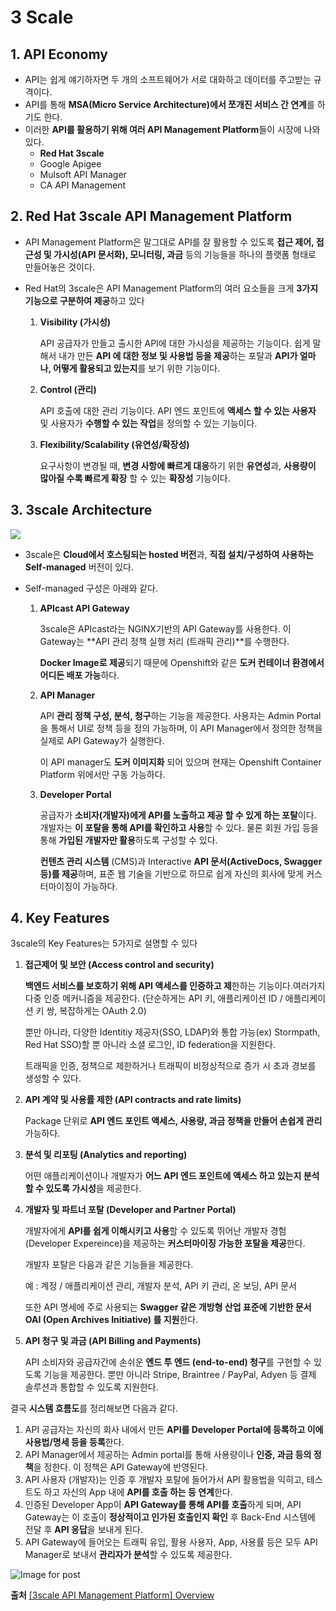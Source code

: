 # 3 Scale 

## 1. API Economy

- API는 쉽게 얘기하자면 두 개의 소프트웨어가 서로 대화하고 데이터를 주고받는 규격이다. 
- API를 통해 **MSA(Micro Service Architecture)에서 쪼개진 서비스 간 연계**를 하기도 한다.
- 이러한 **API를 활용하기 위해 여러 API Management Platform**들이 시장에 나와있다. 
  - **Red Hat 3scale**
  - Google Apigee
  - Mulsoft API Manager
  - CA API Management

## 2. Red Hat 3scale API Management Platform

- API Management Platform은 말그대로 API를 잘 활용할 수 있도록 **접근 제어, 접근성 및 가시성(API 문서화), 모니터링, 과금** 등의 기능들을 하나의 플랫폼 형태로 만들어놓은 것이다.

- Red Hat의 3scale은 API Management Platform의 여러 요소들을 크게 **3가지 기능으로 구분하여 제공**하고 있다

  1. **Visibility (가시성)**

     API 공급자가 만들고 출시한 API에 대한 가시성을 제공하는 기능이다. 쉽게 말해서 내가 만든 **API 에 대한 정보 및 사용법 등을 제공**하는 포탈과 **API가 얼마나, 어떻게 활용되고 있는지**를 보기 위한 기능이다.

  2. **Control (관리)**

     API 호출에 대한 관리 기능이다. API 엔드 포인트에 **액세스 할 수 있는 사용자** 및 사용자가 **수행할 수 있는 작업**을 정의할 수 있는 기능이다.

  3. **Flexibility/Scalability (유연성/확장성)**

     요구사항이 변경될 때, **변경 사항에 빠르게 대응**하기 위한 **유연성**과, **사용량이 많아질 수록 빠르게 확장** 할 수 있는 **확장성** 기능이다.



## 3. 3scale Architecture

![](https://miro.medium.com/max/1400/1*ehVo0DsAU9br64YCHYEc4A.png)

- 3scale은 **Cloud에서 호스팅되는 hosted 버전**과, **직접 설치/구성하여 사용하는 Self-managed** 버전이 있다.

- Self-managed 구성은 아래와 같다.

  1. **APIcast API Gateway**

     3scale은 APIcast라는 NGINX기반의 API Gateway를 사용한다. 이 Gateway는 **API 관리 정책 실행 처리 (트래픽 관리)**를 수행한다.

     **Docker Image로 제공**되기 때문에 Openshift와 같은 **도커 컨테이너 환경에서 어디든 배포 가능**하다.

  2. **API Manager**

     API **관리 정책 구성, 분석, 청구**하는 기능을 제공한다. 사용자는 Admin Portal을 통해서 UI로 정책 등을 정의 가능하며, 이 API Manager에서 정의한 정책을 실제로 API Gateway가 실행한다.

     이 API manager도 **도커 이미지화** 되어 있으며 현재는 Openshift Container Platform 위에서만 구동 가능하다.

  3. **Developer Portal**

     공급자가 **소비자(개발자)에게 API를 노출하고 제공 할 수 있게 하는 포탈**이다. 개발자는 **이 포탈을 통해 API를 확인하고 사용**할 수 있다. 물론 회원 가입 등을 통해 **가입된 개발자만 활용**하도록 구성할 수 있다.

     **컨텐츠 관리 시스템** (CMS)과 Interactive **API 문서(ActiveDocs, Swagger 등)를 제공**하며, 표준 웹 기술을 기반으로 하므로 쉽게 자신의 회사에 맞게 커스터마이징이 가능하다.

## 4. Key Features

3scale의 Key Features는 5가지로 설명할 수 있다

1. **접근제어 및 보안 (Access control and security)**

   **백엔드 서비스를 보호하기 위해 API 액세스를 인증하고 제**한하는 기능이다.여러가지 다중 인증 메커니즘을 제공한다. (단순하게는 API 키, 애플리케이션 ID / 애플리케이션 키 쌍, 복잡하게는 OAuth 2.0)

   뿐만 아니라, 다양한 Identitiy 제공자(SSO, LDAP)와 통합 가능(ex) Stormpath, Red Hat SSO)할 뿐 아니라 소셜 로그인, ID federation을 지원한다.

   트래픽을 인증, 정책으로 제한하거나 트래픽이 비정상적으로 증가 시 초과 경보를 생성할 수 있다.

2. **API 계약 및 사용률 제한 (API contracts and rate limits)**

   Package 단위로 **API 엔드 포인트 액세스, 사용량, 과금 정책을 만들어 손쉽게 관리** 가능하다.

3. **분석 및 리포팅 (Analytics and reporting)**

   어떤 애플리케이션이나 개발자가 **어느 API 엔드 포인트에 액세스 하고 있는지 분석할 수 있도록 가시성**을 제공한다.

4. **개발자 및 파트너 포탈 (Developer and Partner Portal)**

   개발자에게 **API를 쉽게 이해시키고 사용**할 수 있도록 뛰어난 개발자 경험 (Developer Expereince)을 제공하는 **커스터마이징 가능한 포탈을 제공**한다.

   개발자 포탈은 다음과 같은 기능들을 제공한다.

   예 : 계정 / 애플리케이션 관리, 개발자 분석, API 키 관리, 온 보딩, API 문서

   또한 API 명세에 주로 사용되는 **Swagger 같은 개방형 산업 표준에 기반한 문서 OAI (Open Archives Initiative) 를 지원**한다.

5. **API 청구 및 과금 (API Billing and Payments)**

   API 소비자와 공급자간에 손쉬운 **엔드 투 엔드 (end-to-end) 청구**를 구현할 수 있도록 기능을 제공한다. 뿐만 아니라 Stripe, Braintree / PayPal, Adyen 등 결제 솔루션과 통합할 수 있도록 지원한다.

결국 **시스템 흐름도**를 정리해보면 다음과 같다.

1. API 공급자는 자신의 회사 내에서 만든 **API를 Developer Portal에 등록하고 이에 사용법/명세 등을 등록**한다. 
2. API Manager에서 제공하는 Admin portal를 통해 사용량이나 **인증, 과금 등의 정책**을 정한다. 이 정책은 API Gateway에 반영된다. 
3. API 사용자 (개발자)는 인증 후 개발자 포탈에 들어가서 API 활용법을 익히고, 테스트도 하고 자신의 App 내에 **API를 호출 하는 등 연계**한다.
4. 인증된 Developer App이 **API Gateway를 통해 API를 호출**하게 되며, API Gateway는 이 호출이 **정상적이고 인가된 호출인지 확인** 후 Back-End 시스템에 전달 후 **API 응답**을 보내게 된다. 
5. API Gateway에 들어오는 트래픽 유입, 활용 사용자, App, 사용률 등은 모두 API Manager로 보내서 **관리자가 분석**할 수 있도록 제공한다.

![Image for post](https://miro.medium.com/max/4080/1*yVtE1pkHgzP68HR-Su9aYw.png)



**출처** [[3scale API Management Platform] Overview](https://medium.com/@rlackdejr89/3-scale-api-management-platform-overview-187c861f798c)


